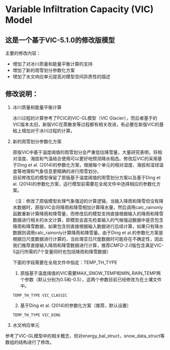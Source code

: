 # Variable Infiltration Capacity (VIC) Model
## 这是一个基于VIC-5.1.0的修改版模型
主要的修改内容：
- 增加了对冰川质量和能量平衡计算的支持
- 增加了新的雨雪划分参数化方案
- 增加了水文响应单元提高对模型空间异质性的描述

## 修改说明：
1. 冰川质量和能量平衡计算<br>

   冰川过程的计算参考了PCIC的VIC-GL模型（VIC Glacier），而后者基于的VIC版本太旧，新版VIC在蒸散发等过程都有相关改进，有必要在新版VIC的基础上增加对于冰川过程的计算。

2. 新的雨雪划分参数化方案<br>

   原版VIC中基于温度阈值的雨雪划分会严重低估降雪量，大量研究表明，将相对湿度、海拔和气温结合使用可以更好地预测降水相态。修改后VIC的采用基于Ding et al. (2014)的参数化方案，根据每个单元的相对湿度、海拔和湿球温度等地理和气象信息更精确的进行雨雪划分。<br>
   目前修改后的模型保留了原版基于温度阈值的雨雪划分方案以及基于Ding et al. (2014)的参数化方案，运行模型前需要在全局文件中选择相应的参数化方案。<br>
   
   （注：修改了原版模型处理气象强迫的计算逻辑，当输入降雨和降雪但没有降水数据时，原版VIC会将降雨和降雪相加计算降水量，然后调用calc_rainonly函数重新计算降雨和降雪量，而修改后的模型支持直接根据输入的降雨和降雪数据进行相关的水文计算，即模型会首先检查输入的气候强迫数据中是否包含降雨和降雪数据，如果包含则直接根据输入数据进行后续计算，如果只有降水数据则调用calc_rainonly计算降雨和降雪量。由于Ding et al.的参数化方案是根据日尺度数据进行计算的，当处理亚日尺度数据时可能存在不确定性，因此我们推荐直接输入降雨和降雪数据进行计算，推荐*CMFD-2.0*版包含满足VIC-5运行所需的7个变量同时也包括降雨和降雪数据）
   
   下面的字段需要在全局文件中指定：TEMP_TH_TYPE
   
   1. 原版基于温度阈值的VIC需要MAX_SNOW_TEMP和MIN_RAIN_TEMP两个参数（默认分别为0.5和-0.5），这两个参数目前已经修改为在土壤文件中。<br>
   ```
   TEMP_TH_TYPE VIC_CLASSIC
   ```
   2. 基于Ding et al. (2014)的参数化方案（推荐，默认设置）<br> 
   ```
   TEMP_TH_TYPE VIC_DING
   ```
3. 水文响应单元<br>

参考了VIC-GL模型中的相关概念，但对energy_bal_struct，snow_data_struct等数组的结构进行了修改。


   


